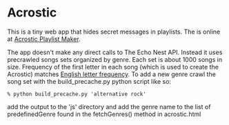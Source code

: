 # Acrostic
This is a tiny web app that hides secret messages in playlists. The is online at [Acrostic Playlist Maker](http://static.echonest.com/demo/acrostic/acrostic.html).  

The app doesn't make any direct calls to The Echo Nest API. Instead it uses precrawled songs sets organized by genre. Each set is about 1000 songs in size. Frequency of the first letter in each song (which is used to create the Acrostic) matches [English letter frequency](http://en.wikipedia.org/wiki/Letter_frequency). To add a new genre crawl the song set with the build_precache.py python script like so:

    % python build_precache.py 'alternative rock'
   
add the output to the 'js' directory and add the genre name to the list of predefinedGenre found in the fetchGenres() method in acrostic.html